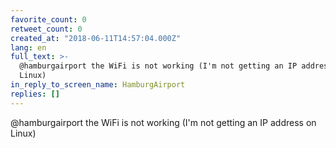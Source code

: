 ```yaml
---
favorite_count: 0
retweet_count: 0
created_at: "2018-06-11T14:57:04.000Z"
lang: en
full_text: >-
  @hamburgairport the WiFi is not working (I'm not getting an IP address on
  Linux)
in_reply_to_screen_name: HamburgAirport
replies: []
---
```


@hamburgairport the WiFi is not working (I'm not getting an IP address on Linux)
